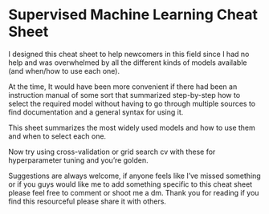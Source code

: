# Supervised Machine Learning Cheat Sheet

I designed this cheat sheet to help newcomers in this field since I had no help and was overwhelmed by all the different kinds of models available (and when/how to use each one).

At the time, It would have been more convenient if there had been an instruction manual of some sort that summarized step-by-step how to select the required model without having to go through multiple sources to find documentation and a general syntax for using it.

This sheet summarizes the most widely used models and how to use them and when to select each one.

Now try using cross-validation or grid search cv with these for hyperparameter tuning and you’re golden. 

Suggestions are always welcome, if anyone feels like I’ve missed something or if you guys would like me to add something specific to this cheat sheet please feel free to comment or shoot me a dm. Thank you for reading if you find this resourceful please share it with others.
